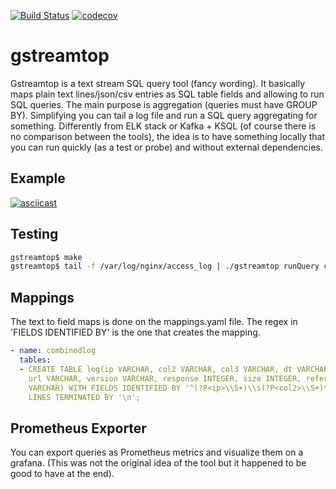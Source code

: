 [![Build Status](https://travis-ci.org/gfleury/gstreamtop.svg?branch=master)](https://travis-ci.org/gfleury/gstreamtop) [![codecov](https://codecov.io/gh/gfleury/gstreamtop/branch/master/graph/badge.svg)](https://codecov.io/gh/gfleury/gstreamtop)

# gstreamtop

Gstreamtop is a text stream SQL query tool (fancy wording). It basically maps plain text lines/json/csv entries as SQL table fields and allowing to run SQL queries. The main purpose is aggregation (queries must have GROUP BY).
Simplifying you can tail a log file and run a SQL query aggregating for something. Differently from ELK stack or Kafka + KSQL (of course there is no comparison between the tools), the idea is to have something locally that you can run quickly (as a test or probe) and without external dependencies.

## Example

[![asciicast](https://asciinema.org/a/Y8qSzmLxPFXFETAMCbCtcYWdB.png?autoplay=1)](https://asciinema.org/a/Y8qSzmLxPFXFETAMCbCtcYWdB?autoplay=1)

## Testing

```bash
gstreamtop$ make
gstreamtop$ tail -f /var/log/nginx/access_log | ./gstreamtop runQuery combinedlog "SELECT URLIFY(url) as url, COUN(*) as count, SUM(size) as sum, size, MAX(response) FROM log GROUP BY url, size ORDER BY count ASC, size DESC LIMIT 20;"
```

## Mappings

The text to field maps is done on the mappings.yaml file. The regex in 'FIELDS IDENTIFIED BY' is the one that creates the mapping.

```yaml
- name: combinedlog
  tables:
  - CREATE TABLE log(ip VARCHAR, col2 VARCHAR, col3 VARCHAR, dt VARCHAR, method VARCHAR,
    url VARCHAR, version VARCHAR, response INTEGER, size INTEGER, referer VARCHAR, useragent
    VARCHAR) WITH FIELDS IDENTIFIED BY '^(?P<ip>\\S+)\\s(?P<col2>\\S+)\\s(?P<col3>\\S+)\\s\\[(?P<dt>[\\w:\\/]+\\s[+\\-]\\d{4})\\]\\s"(?P<method>\\S+)\\s?(?P<url>\\S+)?\\s?(?P<version>\\S+)?"\\s(?P<response>\\d{3}|-)\\s(?P<size>\\d+|-)\\s?"?(?P<referer>[^"]*)"?\\s?"?(?P<useragent>[^"]*)?"?$'
    LINES TERMINATED BY '\n';
```

## Prometheus Exporter

You can export queries as Prometheus metrics and visualize them on a grafana. (This was not the original idea of the tool but it happened to be good to have at the end).
